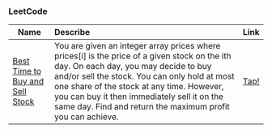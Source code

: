 
### LeetCode

| **Name** | **Describe** | **Link** |
| -------------------- | :--------------------- | :--------------------- |
| [ Best Time to Buy and Sell Stock](https://leetcode.com/problems/best-time-to-buy-and-sell-stock-ii/)|You are given an integer array prices where prices[i] is the price of a given stock on the ith day. On each day, you may decide to buy and/or sell the stock. You can only hold at most one share of the stock at any time. However, you can buy it then immediately sell it on the same day. Find and return the maximum profit you can achieve.| [Tap!](https://github.com/Asterlok/leetcode/blob/master/Best_Time_to_Buy_and_Sell_Stock/src/Main.java) |
